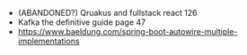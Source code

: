 - (ABANDONED?) Qruakus and fullstack react 126
- Kafka the definitive guide page 47
- https://www.baeldung.com/spring-boot-autowire-multiple-implementations
